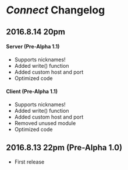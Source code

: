 # *Connect* Changelog

## 2016.8.14 20pm
#### Server (Pre-Alpha 1.1)
* Supports nicknames!
* Added write() function
* Added custom host and port
* Optimized code

#### Client (Pre-Alpha 1.1)
* Supports nicknames!
* Added write() function
* Added custom host and port
* Removed unused module
* Optimized code

## 2016.8.13 22pm (Pre-Alpha 1.0)
* First release
